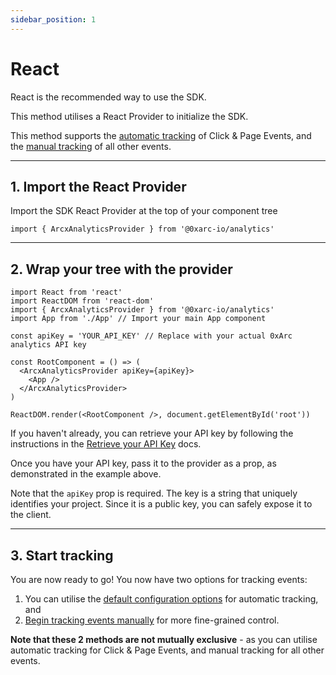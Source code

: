 ```yaml
---
sidebar_position: 1
---
```


# React

React is the recommended way to use the SDK.

This method utilises a React Provider to initialize the SDK.

This method supports the [automatic tracking](/tracking/automatic) of Click & Page Events, and the [manual tracking](/category/manual-tracking) of all other events.

---

## 1. Import the React Provider

Import the SDK React Provider at the top of your component tree

```tsx
import { ArcxAnalyticsProvider } from '@0xarc-io/analytics'
```

---

## 2. Wrap your tree with the provider

```tsx
import React from 'react'
import ReactDOM from 'react-dom'
import { ArcxAnalyticsProvider } from '@0xarc-io/analytics'
import App from './App' // Import your main App component

const apiKey = 'YOUR_API_KEY' // Replace with your actual 0xArc analytics API key

const RootComponent = () => (
  <ArcxAnalyticsProvider apiKey={apiKey}>
    <App />
  </ArcxAnalyticsProvider>
)

ReactDOM.render(<RootComponent />, document.getElementById('root'))
```

If you haven't already, you can retrieve your API key by following the instructions in the [Retrieve your API Key](/retrieve-api-key) docs.

Once you have your API key, pass it to the provider as a prop, as demonstrated in the example above.

Note that the `apiKey` prop is required. The key is a string that uniquely identifies your project. Since it is a public key, you can safely expose it to the client.

---

## 3. Start tracking

You are now ready to go! You now have two options for tracking events:

1. You can utilise the [default configuration options](/tracking/automatic) for automatic tracking, and
2. [Begin tracking events manually](/category/manual-tracking) for more fine-grained control.

**Note that these 2 methods are not mutually exclusive** - as you can utilise automatic tracking for Click & Page Events, and manual tracking for all other events.
